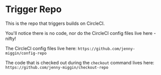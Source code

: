 # Trigger Repo

This is the repo that triggers builds on CircleCI.

You'll notice there is no code, nor do the CircleCI config files live here - nifty!

The CircleCI config files live here: `https://github.com/jenny-miggin/config-repo`

The code that is checked out during the `checkout` command lives here: `https://github.com/jenny-miggin/checkout-repo`
